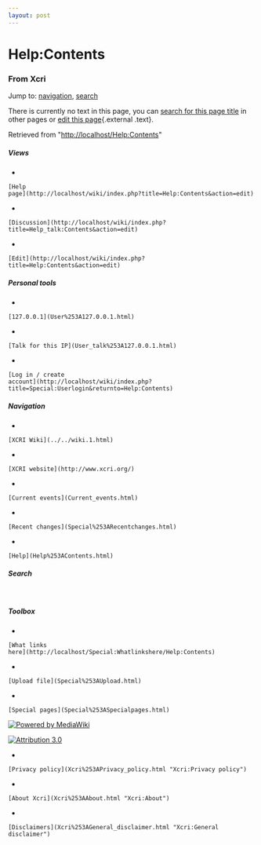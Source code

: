 ```yaml
---
layout: post
---
```








Help:Contents 
=============













### From Xcri 







Jump to: [navigation](Help%253AContents.html#column-one),
[search](Help%253AContents.html#searchInput)





There is currently no text in this page, you can [search for this page
title](http://localhost/Special:Search/Contents "Special:Search/Contents")
in other pages or [edit this
page](http://localhost/wiki/index.php?title=Help:Contents&action=edit "http://localhost/wiki/index.php?title=Help:Contents&action=edit"){.external
.text}.





Retrieved from
"[http://localhost/Help:Contents](Help%253AContents.html)"

















##### Views



-   

    

    [Help
    page](http://localhost/wiki/index.php?title=Help:Contents&action=edit)
-   

    

    [Discussion](http://localhost/wiki/index.php?title=Help_talk:Contents&action=edit)
-   

    

    [Edit](http://localhost/wiki/index.php?title=Help:Contents&action=edit)







##### Personal tools



-   

    

    [127.0.0.1](User%253A127.0.0.1.html)
-   

    

    [Talk for this IP](User_talk%253A127.0.0.1.html)
-   

    

    [Log in / create
    account](http://localhost/wiki/index.php?title=Special:Userlogin&returnto=Help:Contents)











[](../../wiki.1.html "XCRI Wiki")





##### Navigation



-   

    

    [XCRI Wiki](../../wiki.1.html)
-   

    

    [XCRI website](http://www.xcri.org/)
-   

    

    [Current events](Current_events.html)
-   

    

    [Recent changes](Special%253ARecentchanges.html)
-   

    

    [Help](Help%253AContents.html)







##### Search





 









##### Toolbox



-   

    

    [What links
    here](http://localhost/Special:Whatlinkshere/Help:Contents)
-   

    

    [Upload file](Special%253AUpload.html)
-   

    

    [Special pages](Special%253ASpecialpages.html)















[![Powered by
MediaWiki](../skins/common/images/poweredby_mediawiki_88x31.png)](http://www.mediawiki.org/)





[![Attribution 3.0
](http://i.creativecommons.org/l/by/3.0/88x31.png)](http://creativecommons.org/licenses/by/3.0/)



-   

    

    [Privacy policy](Xcri%253APrivacy_policy.html "Xcri:Privacy policy")
-   

    

    [About Xcri](Xcri%253AAbout.html "Xcri:About")
-   

    

    [Disclaimers](Xcri%253AGeneral_disclaimer.html "Xcri:General disclaimer")




